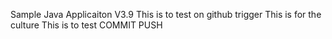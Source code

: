 Sample Java Applicaiton V3.9
This is to test on github trigger
This is for the culture
This is to test COMMIT PUSH
